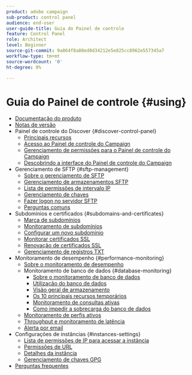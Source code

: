 ```yaml
---
product: adobe campaign
sub-product: control panel
audience: end-user
user-guide-title: Guia do Painel de controle
feature: Control Panel
role: Architect
level: Beginner
source-git-commit: 9a864f8a80ed0d34212e5e825cc8962e557345a7
workflow-type: tm+mt
source-wordcount: '0'
ht-degree: 0%

---
```



# Guia do Painel de controle {#using}

+ [Documentação do produto](control-panel-home.md)
+ [Notas de versão](release-notes.md)
+ Painel de controle do Discover {#discover-control-panel}
   + [Principais recursos](discover/using/key-features.md)
   + [Acesso ao Painel de controle do Campaign](discover/using/accessing-control-panel.md)
   + [Gerenciamento de permissões para o Painel de controle do Campaign](discover/using/managing-permissions.md)
   + [Descobrindo a interface do Painel de controle do Campaign](discover/using/discovering-the-interface.md)
+ Gerenciamento de SFTP {#sftp-management}
   + [Sobre o gerenciamento de SFTP](sftp/using/about-sftp-management.md)
   + [Gerenciamento de armazenamentos SFTP](sftp/using/sftp-storage-management.md)
   + [Lista de permissões de intervalo IP](sftp/using/ip-range-allow-listing.md)
   + [Gerenciamento de chaves](sftp/using/key-management.md)
   + [Fazer logon no servidor SFTP](sftp/using/logging-into-sftp-server.md)
   + [Perguntas comuns](sftp/using/common-questions.md)
+ Subdomínios e certificados {#subdomains-and-certificates}
   + [Marca de subdomínios](subdomains-certificates/using/subdomains-branding.md)
   + [Monitoramento de subdomínios](subdomains-certificates/using/monitoring-subdomains.md)
   + [Configurar um novo subdomínio](subdomains-certificates/using/setting-up-new-subdomain.md)
   + [Monitorar certificados SSL](subdomains-certificates/using/monitoring-ssl-certificates.md)
   + [Renovação de certificados SSL](subdomains-certificates/using/renewing-subdomain-certificate.md)
   + [Gerenciamento de registros TXT](subdomains-certificates/using/managing-txt-records.md)
+ Monitoramento de desempenho {#performance-monitoring}
   + [Sobre o monitoramento de desempenho](performance-monitoring/using/about-performance-monitoring.md)
   + Monitoramento de banco de dados {#database-monitoring}
      + [Sobre o monitoramento de banco de dados](performance-monitoring/using/database-monitoring.md)
      + [Utilização do banco de dados](performance-monitoring/using/database-utilization.md)
      + [Visão geral de armazenamento](performance-monitoring/using/database-storage-overview.md)
      + [Os 10 principais recursos temporários](performance-monitoring/using/database-top-ten-resources.md)
      + [Monitoramento de consultas ativas](performance-monitoring/using/database-active-queries.md)
      + [Como impedir a sobrecarga do banco de dados](performance-monitoring/using/database-preventing-overload.md)
   + [Monitoramento de perfis ativos](performance-monitoring/using/active-profiles-monitoring.md)
   + [Throughput e monitoramento de latência](performance-monitoring/using/thoughputs-latencies.md)
   + [Alerta por email](performance-monitoring/using/email-alerting.md)
+ Configurações de instâncias {#instances-settings}
   + [Lista de permissões de IP para acessar a instância](instances-settings/using/ip-allow-listing-instance-access.md)
   + [Permissões de URL](instances-settings/using/url-permissions.md)
   + [Detalhes da instância](instances-settings/using/instance-details.md)
   + [Gerenciamento de chaves GPG](instances-settings/using/gpg-keys-management.md)
+ [Perguntas frequentes](faq.md)
